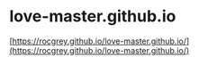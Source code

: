 # love-master.github.io
[https://rocgrey.github.io/love-master.github.io/](https://rocgrey.github.io/love-master.github.io/)
